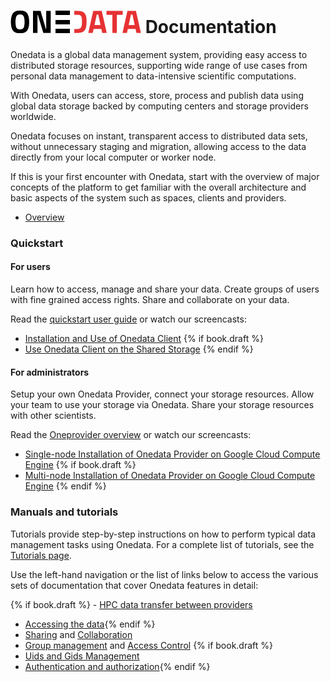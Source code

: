 # ![Onedata](doc/img/heading.png) Documentation
Onedata is a global data management system, providing easy access to distributed storage resources, supporting wide range of use cases from personal data management to data-intensive scientific computations.

With Onedata, users can access, store, process and publish data using global data storage backed by computing centers and storage providers worldwide.

Onedata focuses on instant, transparent access to distributed data sets, without unnecessary staging and migration, allowing access to the data directly from your local computer or worker node.

If this is your first encounter with Onedata, start with the overview of major concepts of the platform to get familiar with the overall architecture and basic aspects of the system such as spaces, clients and providers.

- [Overview](doc/overview.md)

### Quickstart


#### For users
Learn how to access, manage and share your data. Create groups of users with fine grained access rights. Share and collaborate on your data.

Read the [quickstart user guide](doc/as_a_user.md) or watch our screencasts:
- [Installation and Use of Onedata Client](doc/tutorial/screencast_oneclient_remote.md)
{% if book.draft %}
- [Use Onedata Client on the Shared Storage]()
{% endif %}

#### For administrators

Setup your own Onedata Provider, connect your storage resources. Allow your team to use your storage via Onedata. Share your storage resources with other scientists.

Read the [Oneprovider overview](doc/provider_overview.md) or watch our screencasts:

- [Single-node Installation of Onedata Provider on Google Cloud Compute Engine]()
{% if book.draft %}
- [Multi-node Installation of Onedata Provider on Google Cloud Compute Engine]()
{% endif %}

### Manuals and tutorials

Tutorials provide step-by-step instructions on how to perform typical data management tasks using Onedata. For a complete list of tutorials, see the [Tutorials page](doc/tutorials.md).

<!--Solutions section provides description of technology behind Onedata, with references to published scientific articles with more in depth description and evaluation. To learn more how Onedata works, check out the Solutions page.-->


Use the left-hand navigation or the list of links below to access the various sets of documentation that cover Onedata features in detail:

{% if book.draft %} - [HPC data transfer between providers](doc/solutions/rtransfer.md)
- [Accessing the data](){% endif %}
- [Sharing](doc/file_management.md) and [Collaboration](doc/space_collaboration.md)
- [Group management](doc/group_management.md) and [Access Control](doc/file_management.md) {% if book.draft %}
- [Uids and Gids Management]()
- [Authentication and authorization](doc/solutions/authentication.md){% endif %}
